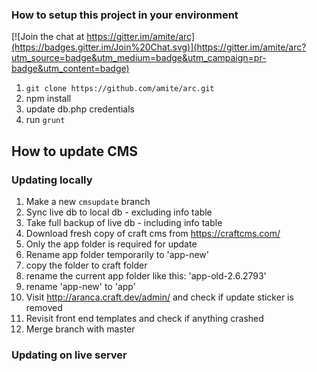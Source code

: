 
### How to setup this project in your environment

[![Join the chat at https://gitter.im/amite/arc](https://badges.gitter.im/Join%20Chat.svg)](https://gitter.im/amite/arc?utm_source=badge&utm_medium=badge&utm_campaign=pr-badge&utm_content=badge)

1. `git clone https://github.com/amite/arc.git`
2. npm install
3. update db.php credentials
4. run `grunt`

## How to update CMS

### Updating locally

1. Make a new `cmsupdate` branch
2. Sync live db to local db - excluding info table
3. Take full backup of live db - including info table
4. Download fresh copy of craft cms from https://craftcms.com/
5. Only the app folder is required for update
6. Rename app folder temporarily to 'app-new'
7. copy the folder to craft folder
8. rename the current app folder like this: 'app-old-2.6.2793'
9. rename 'app-new' to 'app'
10. Visit http://aranca.craft.dev/admin/ and check if update sticker is removed
11. Revisit front end templates and check if anything crashed
12. Merge branch with master

### Updating on live server